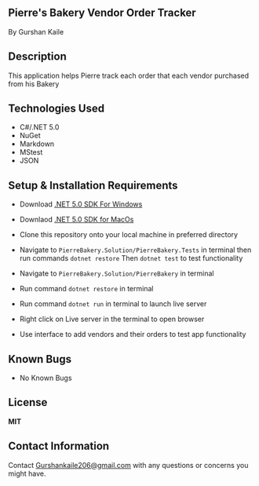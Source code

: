 ## Pierre's Bakery Vendor Order Tracker

By Gurshan Kaile

## Description 

This application helps Pierre track each order that each vendor purchased from his Bakery

## Technologies Used

* C#/.NET 5.0
* NuGet
* Markdown
* MStest
* JSON

## Setup & Installation Requirements

* Download [.NET 5.0 SDK For Windows](https://dotnet.microsoft.com/download/dotnet/thank-you/sdk-5.0.102-windows-x64-installer)

* Downlaod [.NET 5.0 SDK for MacOs](https://dotnet.microsoft.com/download/dotnet/thank-you/sdk-5.0.205-macos-x64-installer)

* Clone this repository onto your local machine in preferred directory

* Navigate to ``` PierreBakery.Solution/PierreBakery.Tests ``` in terminal then run commands ``` dotnet restore ``` Then ``` dotnet test ```  to test functionality 

* Navigate to ``` PierreBakery.Solution/PierreBakery ``` in terminal 

* Run command ``` dotnet restore ``` in terminal 

* Run command ``` dotnet run ``` in terminal to launch live server

* Right click on Live server in the terminal to open browser

* Use interface to add vendors and their orders to test app functionality 

## Known Bugs 

* No Known Bugs

## License

**MIT**

## Contact Information 

Contact Gurshankaile206@gmail.com with any questions or concerns you might have. 




